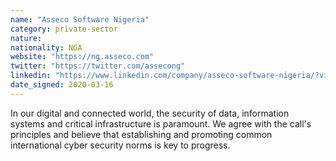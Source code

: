 ```yaml
---
name: "Asseco Software Nigeria"
category: private-sector
nature:
nationality: NGA
website: "https://ng.asseco.com"
twitter: "https://twitter.com/assecong"
linkedin: "https://www.linkedin.com/company/asseco-software-nigeria/?viewAsMember=true"
date_signed: 2020-03-16
---
```

In our digital and connected world, the security of data, information systems and critical infrastructure is paramount. We agree with the call's principles and believe that establishing and promoting common international cyber security norms is key to progress.

